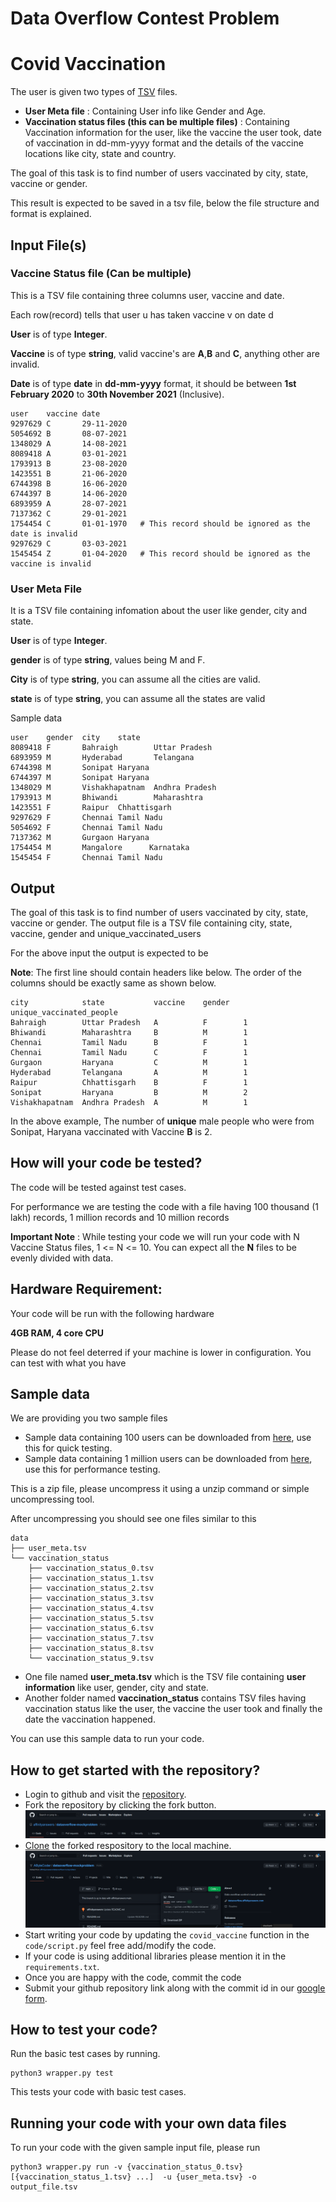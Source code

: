 # Data Overflow Contest Problem

# Covid Vaccination
The user is given two types of [TSV](https://www.geeksforgeeks.org/simple-ways-to-read-tsv-files-in-python/) files.

* **User Meta file** :  Containing User info  like Gender and Age.
* **Vaccination status files (this can be multiple files)** : Containing Vaccination  information for the user, like the vaccine the user took, date of vaccination in dd-mm-yyyy format and the details of the vaccine locations like city, state and country.

The goal of this task is to find number of users vaccinated by  city, state,  vaccine or gender.

This result is expected to be saved in a tsv file, below the file structure and format is explained.

## Input File(s)
### Vaccine Status file (Can be multiple)
This is a TSV file containing three columns user, vaccine and date.

Each row(record) tells that user u has taken vaccine v on date d

**User** is of type **Integer**.

**Vaccine** is of type **string**, valid vaccine's are **A**,**B** and **C**, anything other are invalid.

**Date** is  of type **date** in **dd-mm-yyyy** format, it should be between **1st February 2020** to **30th November 2021** (Inclusive).


```
user    vaccine date
9297629 C       29-11-2020
5054692 B       08-07-2021
1348029 A       14-08-2021
8089418 A       03-01-2021
1793913 B       23-08-2020
1423551 B       21-06-2020
6744398 B       16-06-2020
6744397 B       14-06-2020
6893959 A       28-07-2021
7137362 C       29-01-2021
1754454 C       01-01-1970   # This record should be ignored as the date is invalid
9297629 C       03-03-2021
1545454 Z       01-04-2020   # This record should be ignored as the vaccine is invalid
```
### User Meta File
It is a TSV file containing infomation about the user like gender, city and state.

**User** is of type **Integer**.

**gender** is of type **string**, values being M and F.

**City** is of type **string**, you can assume all the cities are valid.

**state** is of type **string**, you can assume all the states are valid


Sample data
```
user    gender  city    state
8089418 F       Bahraigh        Uttar Pradesh
6893959 M       Hyderabad       Telangana
6744398 M       Sonipat Haryana
6744397 M       Sonipat Haryana
1348029 M       Vishakhapatnam  Andhra Pradesh
1793913 M       Bhiwandi        Maharashtra
1423551 F       Raipur  Chhattisgarh
9297629 F       Chennai Tamil Nadu
5054692 F       Chennai Tamil Nadu
7137362 M       Gurgaon Haryana
1754454 M       Mangalore      Karnataka
1545454 F       Chennai Tamil Nadu
```

## Output
The goal of this task is to find number of users vaccinated by  city, state,  vaccine or gender.
The output file is a TSV file containing city, state, vaccine, gender and unique_vaccinated_users

For the above input the output is expected to be

**Note**: The first line should contain headers like below. The order of the columns should be exactly same as shown below.
```
city            state           vaccine    gender   unique_vaccinated_people
Bahraigh        Uttar Pradesh   A          F        1
Bhiwandi        Maharashtra     B          M        1  
Chennai         Tamil Nadu      B          F        1
Chennai         Tamil Nadu      C          F        1
Gurgaon         Haryana         C          M        1 
Hyderabad       Telangana       A          M        1
Raipur          Chhattisgarh    B          F        1
Sonipat         Haryana         B          M        2
Vishakhapatnam  Andhra Pradesh  A          M        1

```

In the above example, The number of **unique** male people who were from Sonipat, Haryana vaccinated with Vaccine **B** is 2. 

## How will your code be tested?
The code will be tested against test cases.

For performance we are testing the code with a file having 100 thousand (1 lakh) records, 1 million records and 10 million records


**Important Note** : While testing your code we will run your code with N Vaccine Status files, 1 <= N <= 10. You can expect all the **N** files to be evenly divided with data.


## Hardware Requirement:

Your code will be run with the following hardware

 **4GB RAM, 4 core CPU**
 
 Please do not feel deterred if your machine is lower in configuration. You can test with what you have
 
## Sample data

We are providing you two sample files

* Sample data containing 100 users can be downloaded from [here](https://dataoverflow.affinityanswers.com/sample_data/problem/100_records.zip), use this for quick testing.
* Sample data containing 1 million users can be downloaded from [here](https://dataoverflow.affinityanswers.com/sample_data/problem/1_million_records.zip), use this for performance testing.

This is a zip file, please uncompress it using a unzip command or simple uncompressing tool.

After uncompressing you should see one files similar to this
```
data
├── user_meta.tsv
└── vaccination_status
    ├── vaccination_status_0.tsv
    ├── vaccination_status_1.tsv
    ├── vaccination_status_2.tsv
    ├── vaccination_status_3.tsv
    ├── vaccination_status_4.tsv
    ├── vaccination_status_5.tsv
    ├── vaccination_status_6.tsv
    ├── vaccination_status_7.tsv
    ├── vaccination_status_8.tsv
    └── vaccination_status_9.tsv
```
 
 * One file named **user_meta.tsv** which is the TSV file containing **user information** like user, gender, city and state.
 * Another folder named **vaccination_status** contains TSV files having vaccination status like the user, the vaccine the user took and finally the date the vaccination happened.  

You can use this sample data to run your code.



## How to get started with the repository?
* Login to github and visit the [repository](https://github.com/affinityanswers/dataoverflow_Dec2021/).
* Fork the repository by clicking the fork button.
![Fork](images/fork.png)
* [Clone](https://git-scm.com/book/en/v2/Git-Basics-Getting-a-Git-Repository#_git_cloning) the forked respository to the local machine.
![Clone](images/clone.png)
* Start writing your code by updating the `covid_vaccine` function in the `code/script.py`  feel free add/modify the code.
* If your code is using additional libraries please mention it in the `requirements.txt`.
* Once you are happy with the code, commit the code
* Submit your github repository link along with the commit id in our [google form](https://docs.google.com/forms/d/e/1FAIpQLSfcLzodcRG4fhD6en4r8o-CqtTXtiwBt_k_28P0G3PXcH9ksg/viewform).


## How to test your code?

Run the basic test cases by running.
  
  ```console
  python3 wrapper.py test
  ```
  
  This tests your code with basic test cases.

## Running your code with your own data files

To run your code with the given sample input file, please run

```console
python3 wrapper.py run -v {vaccination_status_0.tsv} [{vaccination_status_1.tsv} ...]  -u {user_meta.tsv} -o output_file.tsv
```
